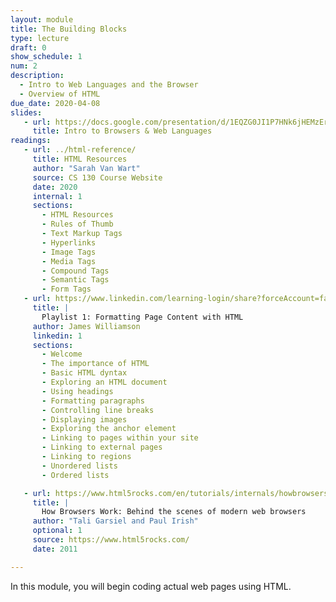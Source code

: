 ```yaml
---
layout: module
title: The Building Blocks
type: lecture
draft: 0
show_schedule: 1
num: 2
description:
  - Intro to Web Languages and the Browser
  - Overview of HTML
due_date: 2020-04-08
slides:
   - url: https://docs.google.com/presentation/d/1EQZG0JI1P7HNk6jHEMzEr6V2be87V9k3_i-Et7W4-Ro/edit?usp=sharing
     title: Intro to Browsers & Web Languages
readings:
   - url: ../html-reference/
     title: HTML Resources
     author: "Sarah Van Wart"
     source: CS 130 Course Website
     date: 2020
     internal: 1
     sections:
       - HTML Resources
       - Rules of Thumb
       - Text Markup Tags
       - Hyperlinks
       - Image Tags
       - Media Tags
       - Compound Tags
       - Semantic Tags
       - Form Tags
   - url: https://www.linkedin.com/learning-login/share?forceAccount=false&redirect=https%3A%2F%2Fwww.linkedin.com%2Flearning%2Fcollections%2F6619359376505401345%3Ftrk%3Dshare_collection_url&account=75814418
     title: |
       Playlist 1: Formatting Page Content with HTML 
     author: James Williamson
     linkedin: 1
     sections:
       - Welcome
       - The importance of HTML
       - Basic HTML dyntax
       - Exploring an HTML document
       - Using headings
       - Formatting paragraphs
       - Controlling line breaks
       - Displaying images
       - Exploring the anchor element
       - Linking to pages within your site
       - Linking to external pages
       - Linking to regions
       - Unordered lists
       - Ordered lists

   - url: https://www.html5rocks.com/en/tutorials/internals/howbrowserswork/
     title: |
       How Browsers Work: Behind the scenes of modern web browsers
     author: "Tali Garsiel and Paul Irish"
     optional: 1
     source: https://www.html5rocks.com/
     date: 2011

---
```


In this module, you will begin coding actual web pages using HTML.